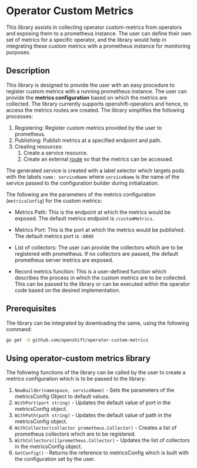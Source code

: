 # Operator Custom Metrics
This library assists in collecting operator custom-metrics from operators and exposing them to a prometheus instance. The user can define their own set of metrics for a specific operator, and the library would help in integrating these custom metrics with a prometheus instance for monitoring purposes.

## Description
This library is designed to provide the user with an easy procedure to register custom metrics with a running prometheus instance. The user can provide the **metrics configuration** based on which the metrics are collected. The library currently supports openshift-operators and hence, to access the metrics routes are created. 
The library simplifies the following processes:
1. Registering: Register custom metrics provided by the user to prometheus.
2. Publishing: Publish metrics at a specified endpoint and path.
3. Creating resources:
    1. Create a service resource. 
    2. Create an external [route](https://docs.openshift.com/container-platform/3.9/architecture/networking/routes.html) so that the metrics can be accessed. 

The generated service is created with a label selector which targets pods with the labels `name: serviceName` where
`serviceName` is the name of the service passed to the configuration builder during initialization.

The following are the parameters of the metrics configuration (`metricsConfig`) for the custom metrics:

- Metrics Path:
This is the endpoint at which the metrics would be exposed. The default metrics endpoint is `/customMetrics`.

- Metrics Port:
This is the port at which the metrics would be published. The default metrics port is `:8089`

- List of collectors:
The user can provide the collectors which are to be registered with prometheus. If no collectors are passed, the default prometheus server metrics are exposed.

- Record metrics function:
This is a user-defined function which describes the process in which the custom metrics are to be collected. This can be passed to the library or can be executed within the operator code based on the desired implementation.

## Prerequisites
The library can be integrated by downloading the same, using the following command:

```bash
go get -d github.com/openshift/operator-custom-metrics
```

## Using operator-custom metrics library

The following functions of the library can be called by the user to create a metrics configuration which is to be passed to the library:
1. `NewBuilder(namespace, serviceName)` - Sets the parameters of the metricsConfig Object to default values.
2. `WithPort(port string)` - Updates the default value of port in the metricsConfig object.
3. `WithPath(path string)` - Updates the default value of path in the metricsConfig object.
4. `WithCollector(collector prometheus.Collector)` - Creates a list of prometheus collectors which are to be registered.
5. `WithCollectors([]prometheus.Collector)` - Updates the list of collectors in the metricsConfig object.
6. `GetConfig()` - Returns the reference to metricsConfig which is built with the configuration set by the user.
